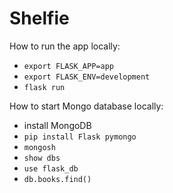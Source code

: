 # Shelfie

How to run the app locally:
- `export FLASK_APP=app`
- `export FLASK_ENV=development`
- `flask run`

How to start Mongo database locally:
- install MongoDB
- `pip install Flask pymongo`
- `mongosh`
- `show dbs`
- `use flask_db`
- `db.books.find()`
